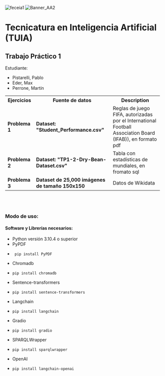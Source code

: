![feceia1](https://github.com/martinperrone/TP_aprendizaje_automatico/assets/109038969/1e6bd2ee-df8f-4f79-93fd-6d11caba36da)
![Banner_AA2](https://github.com/martinperrone/AA2_tp1/assets/109038969/10b37f6f-dea3-416a-b707-db77644b5186)

# Tecnicatura en Inteligencia Artificial (TUIA)

## Trabajo Práctico 1




Estudiante:
* Pistarelli, Pablo
* Eder, Max
* Perrone, Martín






<table>
  <tr>
    <th>Ejercicios </th>
    <th>Fuente de datos</th>
    <th>Description</th>
  </tr>
  <tr>
    <td><b>Problema 1</b></td>
    <td><b>Dataset: "Student_Performance.csv"</b></td>
    <td>Reglas de juego FIFA, autorizadas por el International Football Association Board (IFAB)), en formato pdf </td>
  </tr>
  <tr>
    <td><b>Problema 2</b></td>
    <td><b>Dataset: "TP1-2-Dry-Bean-Dataset.csv"</b></td>
    <td>Tabla con estadísticas de mundiales, en fromato sql</td>
  </tr>
  <tr>
    <td><b>Problema 3</b></td>
    <td><b>Dataset de 25,000 imágenes de tamaño 150x150</b></td>
    <td>Datos de Wikidata</td>
  </tr>
  </tr>
</table>
<br><br>

### Modo de uso:
#### Software y Librerías necesarios:
  - Python versión 3.10.4 o superior
  - PyPDF
  -      pip install PyPDF
  - Chromadb
  -     pip install chromadb
  - Sentence-transformers
  -     pip install sentence-transformers
  - Langchain
  -     pip install langchain
  - Gradio
  -     pip install gradio
  - SPARQLWrapper
  -     pip install sparqlwrapper
  - OpenAI
  -     pip install langchain-openai
  
